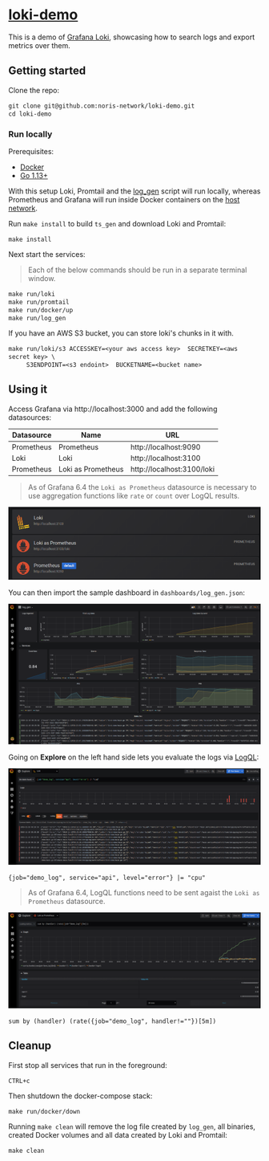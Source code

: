 # [loki-demo](https://github.com/noris-network/loki-demo)

This is a demo of [Grafana Loki][loki], showcasing how to search logs and
export metrics over them.

## Getting started


Clone the repo:

```shell
git clone git@github.com:noris-network/loki-demo.git
cd loki-demo
```

### Run locally

Prerequisites:

- [Docker][docker]
- [Go 1.13+][go]

With this setup Loki, Promtail and the [log_gen][log_gen] script
will run locally, whereas Prometheus and Grafana will run inside
Docker containers on the [host network][docker-net].

Run `make install` to build `ts_gen` and download Loki and
Promtail:

```shell
make install
```

Next start the services:

> Each of the below commands should be run in a separate
> terminal window.

```shell
make run/loki
make run/promtail
make run/docker/up
make run/log_gen
```

If you have an AWS S3 bucket, you can store loki's chunks in it with.

```shell
make run/loki/s3 ACCESSKEY=<your aws access key>  SECRETKEY=<aws secret key> \
     S3ENDPOINT=<s3 endoint>  BUCKETNAME=<bucket name>
```

## Using it

Access Grafana via http://localhost:3000 and add the following
datasources:

Datasource|Name|URL
---|---|---
Prometheus|Prometheus|http://localhost:9090
Loki|Loki|http://localhost:3100
Prometheus|Loki as Prometheus|http://localhost:3100/loki

> As of Grafana 6.4 the `Loki as Prometheus` datasource is necessary to use aggregation functions like
> `rate` or `count` over LogQL results.

![Datasources][ds_pic]

You can then import the sample dashboard in `dashboards/log_gen.json`:

![log_gen Dashboards][dashboard_example]

Going on **Explore** on the left hand side lets you evaluate
the logs via [LogQL][logql]:

![Example LogQL query][query1]

```
{job="demo_log", service="api", level="error"} |= "cpu"
```

> As of Grafana 6.4, LogQL functions need to be sent agaist the
> `Loki as Prometheus` datasource.

![Example LogQL query with functions][query2]

```
sum by (handler) (rate({job="demo_log", handler!=""})[5m])
```

## Cleanup

First stop all services that run in the foreground:

```shell
CTRL+c
```

Then shutdown the docker-compose stack:

```shell
make run/docker/down
```

Running `make clean` will remove the log file created by `log_gen`, all
binaries, created Docker volumes and all data created by Loki and Promtail:

```shell
make clean
```

[loki]: https://github.com/grafana/loki
[docker]: https://docs.docker.com/install/
[go]: https://golang.org/doc/install
[docker-net]: https://docs.docker.com/network/#network-driver-summary
[log_gen]: https://github.com/noris-network/loki-demo/blob/master/main.go
[ds_pic]: static/ds.png
[dashboard_example]: static/dashboard_example.png
[logql]: https://github.com/grafana/loki/blob/master/docs/logql.md
[query1]: static/log_query_1.png
[query2]: static/log_query_2.png

